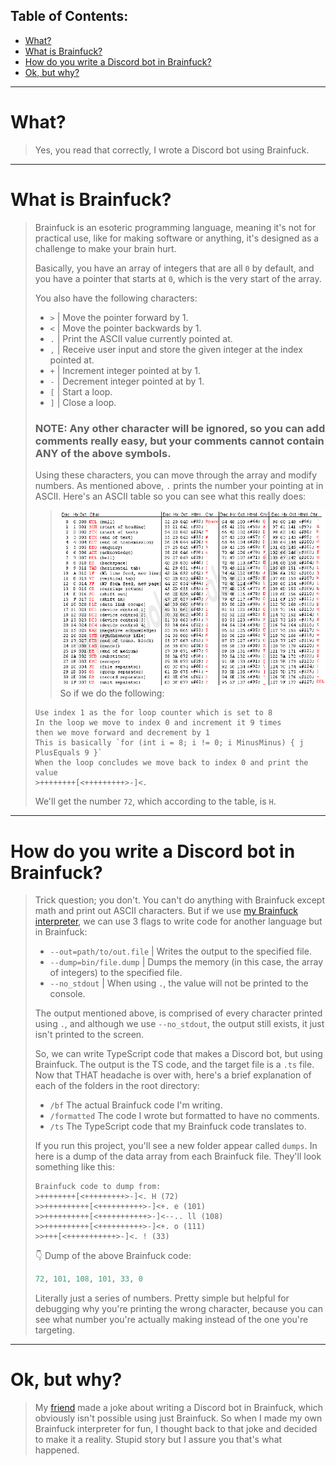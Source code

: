 ## Table of Contents:
- [What?](#what)
- [What is Brainfuck?](#what-is-brainfuck)
- [How do you write a Discord bot in Brainfuck?](#how-do-you-write-a-discord-bot-in-brainfuck)
- [Ok, but why?](#ok-but-why)

---

# What?
> Yes, you read that correctly, I wrote a Discord bot using Brainfuck.

---

# What is Brainfuck?
> Brainfuck is an esoteric programming language, meaning it's not for practical use, like for making software or anything, it's designed as a challenge to make your brain hurt.
>
> Basically, you have an array of integers that are all `0` by default, and you have a pointer that starts at `0`, which is the very start of the array.
>
> You also have the following characters:
> - `>` | Move the pointer forward by 1.
> - `<` | Move the pointer backwards by 1.
> - `.` | Print the ASCII value currently pointed at.
> - `,` | Receive user input and store the given integer at the index pointed at.
> - `+` | Increment integer pointed at by 1.
> - `-` | Decrement integer pointed at by 1.
> - `[` | Start a loop.
> - `]` | Close a loop.
>
> ### NOTE: Any other character will be ignored, so you can add comments really easy, but your comments cannot contain ANY of the above symbols.
>
> Using these characters, you can move through the array and modify numbers. As mentioned above, `.` prints the number your pointing at in ASCII. Here's an ASCII table so you can see what this really does:
>> ![ASCIItable](./assets/asciitable.png)
> So if we do the following:
> ```
> Use index 1 as the for loop counter which is set to 8
> In the loop we move to index 0 and increment it 9 times
> then we move forward and decrement by 1
> This is basically `for (int i = 8; i != 0; i MinusMinus) { j PlusEquals 9 }`
> When the loop concludes we move back to index 0 and print the value
> >++++++++[<+++++++++>-]<.
> ```
> We'll get the number `72`, which according to the table, is `H`.

---

# How do you write a Discord bot in Brainfuck?
> Trick question; you don't. You can't do anything with Brainfuck except math and print out ASCII characters.
> But if we use [my Brainfuck interpreter](https://github.com/itsamedood/bfi), we can use 3 flags to write code for another language but in Brainfuck:
> - `--out=path/to/out.file` | Writes the output to the specified file.
> - `--dump=bin/file.dump` | Dumps the memory (in this case, the array of integers) to the specified file.
> - `--no_stdout` | When using `.`, the value will not be printed to the console.
>
> The output mentioned above, is comprised of every character printed using `.`, and although we use `--no_stdout`, the output still exists, it just isn't printed to the screen.
>
> So, we can write TypeScript code that makes a Discord bot, but using Brainfuck. The output is the TS code, and the target file is a `.ts` file.
> Now that THAT headache is over with, here's a brief explanation of each of the folders in the root directory:
> - `/bf` The actual Brainfuck code I'm writing.
> - `/formatted` The code I wrote but formatted to have no comments.
> - `/ts` The TypeScript code that my Brainfuck code translates to.
>
> If you run this project, you'll see a new folder appear called `dumps`. In here is a dump of the data array from each Brainfuck file. They'll look something like this:
> ```bf
> Brainfuck code to dump from:
> >++++++++[<+++++++++>-]<. H (72)
> >>++++++++++[<++++++++++>-]<+. e (101)
> >>++++++++++[<+++++++++++>-]<--.. ll (108)
> >>++++++++++[<++++++++++>-]<+. o (111)
> >>+++[<+++++++++++>-]<. ! (33)
> ```
> 👇
> Dump of the above Brainfuck code:
> ```ts
> 72, 101, 108, 101, 33, 0
> ```
> Literally just a series of numbers. Pretty simple but helpful for debugging why you're printing the wrong character, because you can see what number you're actually making instead of the one you're targeting.
<!-- >++++++++[<+++++++++>-]<.>>++++++++++[<++++++++++>-]<+.>>++++++++++[<+++++++++++>-]<--..>>++++++++++[<++++++++++>-]<+.>>+++[<+++++++++++>-]<. -->

---

# Ok, but why?
> My [friend](https://www.youtube.com/@FusionTerror) made a joke about writing a Discord bot in Brainfuck, which obviously isn't possible using just Brainfuck. So when I made my own Brainfuck interpreter for fun, I thought back to that joke and decided to make it a reality. Stupid story but I assure you that's what happened.
